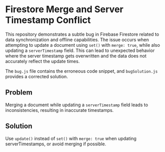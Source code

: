 # Firestore Merge and Server Timestamp Conflict
This repository demonstrates a subtle bug in Firebase Firestore related to data synchronization and offline capabilities.  The issue occurs when attempting to update a document using `set()` with `merge: true`, while also updating a `serverTimestamp` field.  This can lead to unexpected behavior where the server timestamp gets overwritten and the data does not accurately reflect the update times.

The `bug.js` file contains the erroneous code snippet, and `bugSolution.js` provides a corrected solution.

## Problem
Merging a document while updating a `serverTimestamp` field leads to inconsistencies, resulting in inaccurate timestamps.

## Solution
Use `update()` instead of `set()` with `merge: true` when updating serverTimestamps, or avoid merging if possible.
